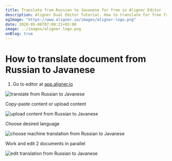 ```yaml
---
title: Translate from Russian to Javanese for free in Aligner Editor
description: Aligner Dual Editor Tutorial. How to translate for free from Russian to Javanese. Aligner is multilingual document management platform. 
ogImage: "https://www.aligner.io/images/aligner-logo.png"
date: 2020-05-06T07:09:21+03:00
image: ../images/aligner-logo.png
onBlog: true
---
```


# How to translate document from Russian to Javanese

1. Go to editor at [app.aligner.io](https://app.aligner.io "Aligner App web page")

![translate from Russian to Javanese](../aligner-blank-editor.png "translate from Russian to Javanese")

Copy-paste content or upload content

![upload content from Russian to Javanese](../aligner-uploaded-document.png "upload content from Russian to Javanese")

Choose desired language

![choose machine translation from Russian to Javanese](../aligner-language-dropdown.png "choose machine translation from Russian to Javanese")

Work and edit 2 documents in parallel

![edit translation from Russian to Javanese](../aligner-double-sitded-editor.png "edit translation from Russian to Javanese")

